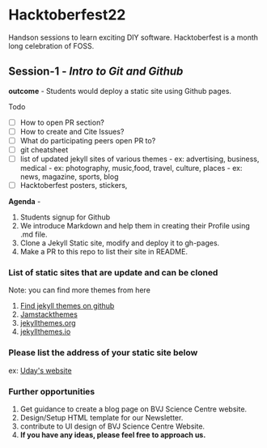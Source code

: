 # Hacktoberfest22
Handson sessions to learn exciting DIY software. Hacktoberfest is a month long celebration of FOSS.


## Session-1 - *Intro to Git and Github*

**outcome** - Students would deploy a static site using Github pages.

Todo
- [ ] How to open PR section?
- [ ] How to create and Cite Issues?
- [ ] What do participating peers open PR to?
- [ ] git cheatsheet
- [ ] list of updated jekyll sites of various themes
          - ex: advertising, business, medical
          - ex: photography, music,food, travel, culture, places
          - ex: news, magazine, sports, blog
- [ ] Hacktoberfest posters, stickers, 

**Agenda** - 
1. Students signup for Github
2. We introduce Markdown and help them in creating their Profile using .md file.
3. Clone a Jekyll Static site, modify and deploy it to gh-pages.
4. Make a PR to this repo to list their site in README. 
     
     
### List of static sites that are update and can be cloned 

Note: you can find more themes from here
1. [Find jekyll themes on github](https://github.com/topics/jekyll-theme)
2. [Jamstackthemes](https://jamstackthemes.dev/ssg/jekyll/)
3. [jekyllthemes.org](http://jekyllthemes.org/)
4. [jekyllthemes.io](https://jekyllthemes.io/)

### Please list the address of your static site below
ex: [Uday's website](https:://udaycruise2903.github.io)


### Further opportunities

1. Get guidance to create a blog page on BVJ Science Centre website.
2. Design/Setup HTML template for our Newsletter.
3. contribute to UI design of BVJ Science Centre Website.
4. **If you have any ideas, please feel free to approach us.**
